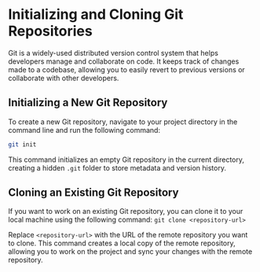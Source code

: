 # Initializing and Cloning Git Repositories

Git is a widely-used distributed version control system that helps developers manage and collaborate on code. It keeps track of changes made to a codebase, allowing you to easily revert to previous versions or collaborate with other developers.

## Initializing a New Git Repository

To create a new Git repository, navigate to your project directory in the command line and run the following command:

```bash
git init
```

This command initializes an empty Git repository in the current directory, creating a hidden `.git` folder to store metadata and version history.

## Cloning an Existing Git Repository

If you want to work on an existing Git repository, you can clone it to your local machine using the following command:
`git clone <repository-url>`

Replace `<repository-url>` with the URL of the remote repository you want to clone. This command creates a local copy of the remote repository, allowing you to work on the project and sync your changes with the remote repository.
